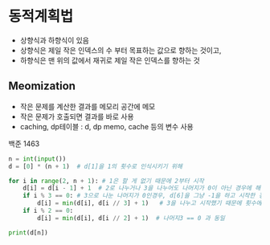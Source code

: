 # 동적계획법
- 상향식과 하향식이 있음
- 상향식은 제일 작은 인덱스의 수 부터 목표하는 값으로 향하는 것이고,
- 하향식은 맨 위의 값에서 재귀로 제일 작은 인덱스를 향하는 것

## Meomization
- 작은 문제를 계산한 결과를 메모리 공간에 메모
- 작은 문제가 호출되면 결과를 바로 사용
- caching, dp테이블 : d, dp memo, cache 등의 변수 사용

백준 1463
```python
n = int(input())
d = [0] * (n + 1)  # d[1]을 1의 횟수로 인식시키기 위해

for i in range(2, n + 1): # 1은 할 게 없기 때문에 2부터 시작
    d[i] = d[i - 1] + 1  # 2로 나누거나 3을 나누어도 나머지가 0이 아닌 경우에 해당. -1을 빼고 시작해야 하기 때문에
    if i % 3 == 0: # 3으로 나눈 나머지가 0인경우, d[6]을 그냥 -1을 하고 시작한 경우와 3으로 나누고 시작하는 경우에 더 빠른 것을 찾기 때문에
        d[i] = min(d[i], d[i // 3] + 1)	  # 3을 나누고 시작했기 때문에 횟수에 +1 을 해주는 것!!!
    if i % 2 == 0:
        d[i] = min(d[i], d[i // 2] + 1)  # 나머지3 == 0 과 동일

print(d[n])
```
